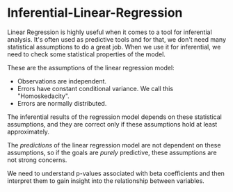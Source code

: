 # Inferential-Linear-Regression

Linear Regression is highly useful when it comes to a tool for inferential analysis. It's often used as predictive tools and for that, we don't need many statistical assumptions to do a great job.
When we use it for inferential, we need to check some statistical properties of the model.

These are the assumptions of the linear regression model:
* Observations are independent.
* Errors have constant conditional variance. We call this "Homoskedacity".
* Errors are normally distributed.

The inferential results of the regression model depends on these statistical assumptions, and they are correct only if these assumptions hold at least approximately.

The *predictions* of the linear regression model are not dependent on these assumptions, so if the goals are *purely* predictive, these assumptions are not strong concerns.

We need to understand p-values associated with beta coefficients and then interpret them to gain insight into the relationship between variables.

